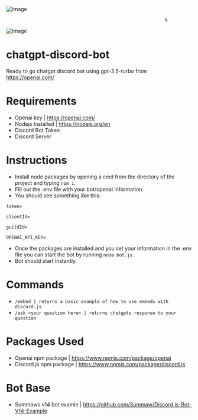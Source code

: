 ![image](https://github.com/Summaw/chatgpt-discord-bot/assets/98126132/a97072f1-bc78-45e1-ba9d-0e76752714c0)

                                                                &       
                                                            
![image](https://github.com/Summaw/chatgpt-discord-bot/assets/98126132/cce1fb69-beb2-4733-905a-2c182a1c680c)



# chatgpt-discord-bot
Ready to go chatgpt discord bot using gpt-3.5-turbo from https://openai.com/

# Requirements
- Openai key | https://openai.com/
- Nodejs Installed | https://nodejs.org/en
- Discord Bot Token
- Discord Server

# Instructions
- Install node packages by opening a cmd from the directory of the project and typing `npm i`.
- Fill out the .env file with your bot/openai information.
- You should see something like this:
```
token=

clientId=

guildId=

OPENAI_API_KEY=
```
- Once the packages are installed and you set your information in the .env file you can start the bot by running `node bot.js`.
- Bot should start instantly.

# Commands
- `/embed | returns a basic example of how to use embeds with discord.js`
- `/ask <your question here> | returns chatgpts response to your question`

# Packages Used
- Openai npm package | https://www.npmjs.com/package/openai
- Discord.js npm package | https://www.npmjs.com/package/discord.js

# Bot Base
- Summaws v14 bot examle | https://github.com/Summaw/Discord.js-Bot-V14-Example
